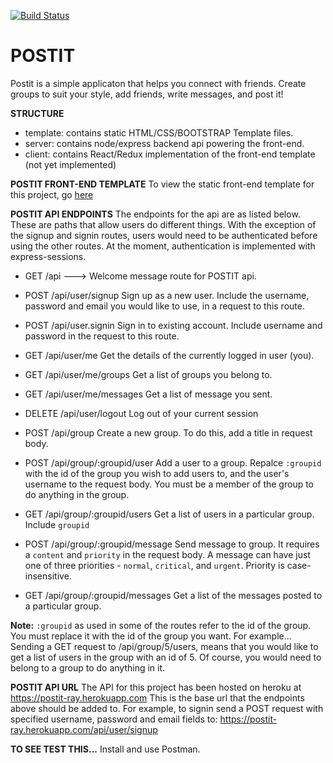 [![Build Status](https://travis-ci.org/oahray/bc-24-postit.svg?branch=master)](https://travis-ci.org/oahray/bc-24-postit)

# POSTIT
Postit is a simple applicaton that helps you connect with friends. Create groups to suit your style, add friends, write messages, and post it!


**STRUCTURE**
  - template: contains static HTML/CSS/BOOTSTRAP Template files.
  - server: contains node/express backend api powering the front-end.
  - client: contains React/Redux implementation of the front-end template (not yet implemented)


**POSTIT FRONT-END TEMPLATE**
To view the static front-end template for this project, go [here](https://oahray.github.io/bc-24-postit)


**POSTIT API ENDPOINTS**
The endpoints for the api are as listed below. These are paths that allow users do different things. With the exception of the signup and signin routes, users would need to be authenticated before using the other routes. At the moment, authentication is implemented with express-sessions.
  - GET  /api --->
      Welcome message route for POSTIT api.

  - POST /api/user/signup 
      Sign up as a new user. Include the username, password and email you would like to use, in a request to this route.

  - POST /api/user.signin
      Sign in to existing account. Include username and password in the request to this route.

  - GET  /api/user/me
      Get the details of the currently logged in user (you).

  - GET  /api/user/me/groups
      Get a list of groups you belong to.
      
  - GET  /api/user/me/messages
      Get a list of message you sent.

  - DELETE /api/user/logout
      Log out of your current session

  - POST /api/group
      Create a new group. To do this, add a title in request body.

  - POST /api/group/:groupid/user
      Add a user to a group. Repalce `:groupid` with the id of the group you wish to add users to, and the user's username to the request body. You must be a member of the group to do anything in the group.

  - GET  /api/group/:groupid/users
      Get a list of users in a particular group. Include `groupid` 

  - POST /api/group/:groupid/message
      Send message to group. It requires a `content` and `priority` in the request body. A message can have just one of three priorities - `normal`, `critical`, and `urgent`. Priority is case-insensitive.

  - GET  /api/group/:groupid/messages
      Get a list of the messages posted to a particular group.


**Note:**
`:groupid` as used in some of the routes refer to the id of the group. You must replace it with the id of the group you want.
  For example... 
Sending a GET request to /api/group/5/users, means that you would like to get a list of users in the group with an id of 5. Of course, you would need to belong to a group to do anything in it.

**POSTIT API URL**
The API for this project has been hosted on heroku at 
    https://postit-ray.herokuapp.com
This is the base url that the endpoints above should be added to. For example, to signin send a POST request with specified username, password and email fields to: 
    https://postit-ray.herokuapp.com/api/user/signup

**TO SEE TEST THIS...**
Install and use Postman.